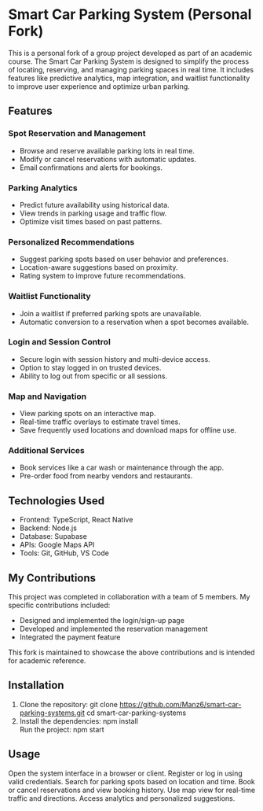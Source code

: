 # Smart Car Parking System (Personal Fork)

This is a personal fork of a group project developed as part of an academic course. The Smart Car Parking System is designed to simplify the process of locating, reserving, and managing parking spaces in real time. It includes features like predictive analytics, map integration, and waitlist functionality to improve user experience and optimize urban parking.

## Features

### Spot Reservation and Management
- Browse and reserve available parking lots in real time.
- Modify or cancel reservations with automatic updates.
- Email confirmations and alerts for bookings.

### Parking Analytics
- Predict future availability using historical data.
- View trends in parking usage and traffic flow.
- Optimize visit times based on past patterns.

### Personalized Recommendations
- Suggest parking spots based on user behavior and preferences.
- Location-aware suggestions based on proximity.
- Rating system to improve future recommendations.

### Waitlist Functionality
- Join a waitlist if preferred parking spots are unavailable.
- Automatic conversion to a reservation when a spot becomes available.

### Login and Session Control
- Secure login with session history and multi-device access.
- Option to stay logged in on trusted devices.
- Ability to log out from specific or all sessions.

### Map and Navigation
- View parking spots on an interactive map.
- Real-time traffic overlays to estimate travel times.
- Save frequently used locations and download maps for offline use.

### Additional Services
- Book services like a car wash or maintenance through the app.
- Pre-order food from nearby vendors and restaurants.

## Technologies Used

- Frontend: TypeScript, React Native
- Backend: Node.js 
- Database: Supabase
- APIs: Google Maps API
- Tools: Git, GitHub, VS Code

## My Contributions

This project was completed in collaboration with a team of 5 members. My specific contributions included:
- Designed and implemented the login/sign-up page
- Developed and implemented the reservation management 
- Integrated the payment feature

This fork is maintained to showcase the above contributions and is intended for academic reference.

## Installation

1. Clone the repository:
git clone https://github.com/Manz6/smart-car-parking-systems.git
cd smart-car-parking-systems
2. Install the dependencies:
npm install         
Run the project:
npm start          

## Usage
Open the system interface in a browser or client.
Register or log in using valid credentials.
Search for parking spots based on location and time.
Book or cancel reservations and view booking history.
Use map view for real-time traffic and directions.
Access analytics and personalized suggestions.

